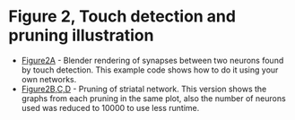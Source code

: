 # Figure 2, Touch detection and pruning illustration

* [Figure2A](../../notebooks/blender_example.ipynb) - Blender rendering of synapses between two neurons found by touch detection. This example code shows how to do it using your own networks.
* [Figure2B,C,D](Figure2.ipynb) - Pruning of striatal network. This version shows the graphs from each pruning in the same plot, also the number of neurons used was reduced to 10000 to use less runtime.

